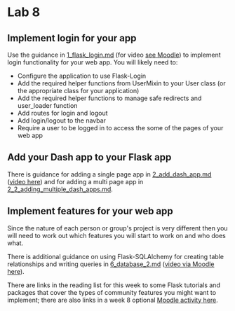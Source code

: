 # Lab 8

## Implement login for your app
Use the guidance in [1_flask_login.md](https://github.com/nicholsons/comp0034_week8/blob/master/activities/1_flask_login.md) (for video [see Moodle](https://moodle.ucl.ac.uk/mod/page/view.php?id=2972670)) to implement login functionality for your web app. You will likely need to:

- Configure the application to use Flask-Login
- Add the required helper functions from UserMixin to your User class (or the appropriate class for your application)
- Add the required helper functions to manage safe redirects and user_loader function
- Add routes for login and logout
- Add login/logout to the navbar
- Require a user to be logged in to access the some of the pages of your web app

## Add your Dash app to your Flask app
There is guidance for adding a single page app in [2_add_dash_app.md](2_add_dash_app.md) ([video here](https://echo360.org.uk/ui/player/7769f41e-a094-4aa2-b32a-a719a6b02572?secureLinkAccessDataId=3fd22af1-ed62-413f-ac43-c2610ff3df4d&autoplay=false&automute=false)) and for adding a multi page app in [2_2_adding_multiple_dash_apps.md](2_2_adding_multiple_dash_apps.md).

## Implement features for your web app
Since the nature of each person or group's project is very different then you will need to work out which features you will start to work on and who does what.

There is additional guidance on using Flask-SQLAlchemy for creating table relationships and writing queries in [6_database_2.md](6_database_2.md) ([video via Moodle here](https://moodle.ucl.ac.uk/mod/page/view.php?id=3401502)).

There are links in the reading list for this week to some Flask tutorials and packages that cover the types of community features you might want to implement; there are also links in a week 8 optional [Moodle activity here](https://moodle.ucl.ac.uk/mod/page/view.php?id=3398136).

